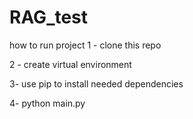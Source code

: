 # RAG_test
how to run project
1 - clone this repo

2 - create virtual environment

3- use pip to install needed dependencies

4- python main.py

